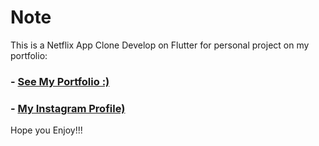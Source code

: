 # Note

This is a Netflix App Clone Develop on Flutter for personal project on my portfolio:

### - [See My Portfolio :)](https://jesus180reyes.github.io/Portfolio)
### - [My Instagram Profile)](https://www.instagram.com/jarts_hn)

Hope you Enjoy!!!
